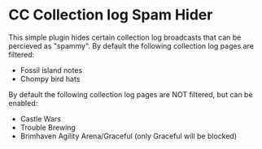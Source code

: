 # CC Collection log Spam Hider

This simple plugin hides certain collection log broadcasts that can be percieved as "spammy".
By default the following collection log pages are filtered:
- Fossil island notes
- Chompy bird hats

By default the following collection log pages are NOT filtered, but can be enabled:
- Castle Wars
- Trouble Brewing
- Brimhaven Agility Arena/Graceful (only Graceful will be blocked)

